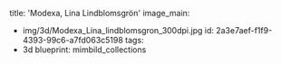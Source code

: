 title: 'Modexa, Lina Lindblomsgrön'
image_main:
  - img/3d/Modexa_Lina_lindblomsgron_300dpi.jpg
id: 2a3e7aef-f1f9-4393-99c6-a7fd063c5198
tags:
  - 3d
blueprint: mimbild_collections
